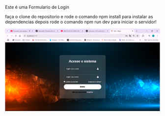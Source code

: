 Este é uma Formulario de Login

faça o clone do repositorio e rode o comando npm install para instalar as dependencias
depois rode o comando npm run dev para iniciar o servidor!

![clique para ver o exemplo](image-1.png)